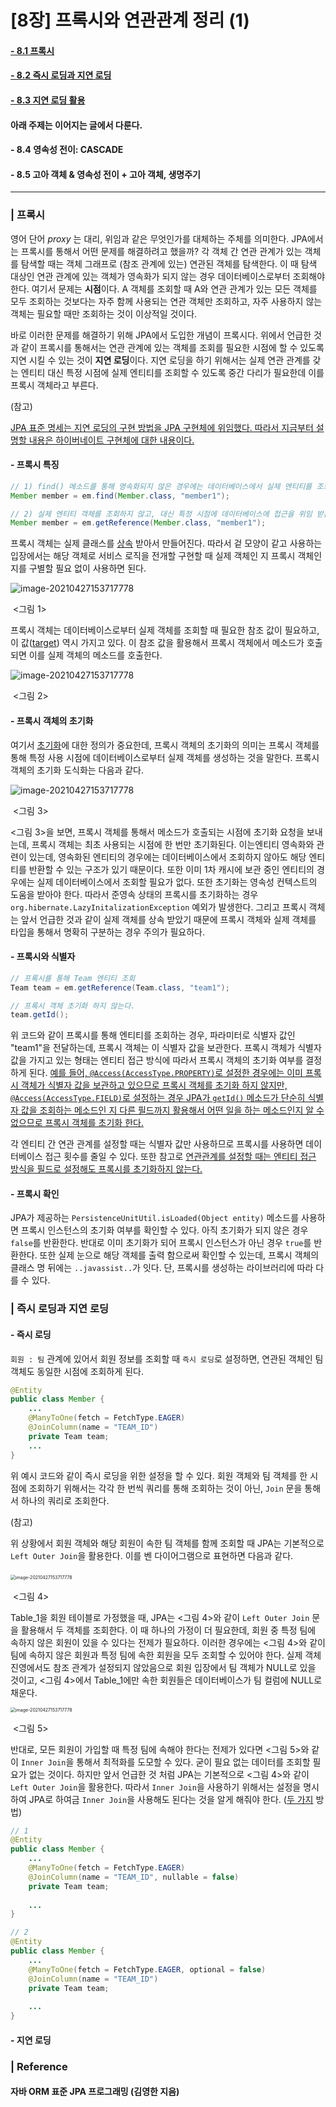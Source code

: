 # [8장] 프록시와 연관관계 정리 (1)

#### <u>- 8.1 프록시</u> 

#### <u>- 8.2 즉시 로딩과 지연 로딩</u> 

#### <u>- 8.3 지연 로딩 활용</u> 

#### 아래 주제는 이어지는 글에서 다룬다.

#### - 8.4 영속성 전이: CASCADE

#### - 8.5 고아 객체 & 영속성 전이 + 고아 객체, 생명주기

___

### | 프록시 

영어 단어 *proxy* 는 대리, 위임과 같은 무엇인가를 대체하는 주체를 의미한다. JPA에서는 프록시를 통해서 어떤 문제를 해결하려고 했을까? 각 객체 간 연관 관계가 있는 객체를 탐색할 때는 객체 그래프로 (참조 관계에 있는) 연관된 객체를 탐색한다. 이 때 탐색 대상인 연관 관계에 있는 객체가 영속화가 되지 않는 경우 데이터베이스로부터 조회해야 한다. 여기서 문제는 **시점**이다. A 객체를 조회할 때 A와 연관 관계가 있는 모든 객체를 모두 조회하는 것보다는 자주 함께 사용되는 연관 객체만 조회하고, 자주 사용하지 않는 객체는 필요할 때만 조회하는 것이 이상적일 것이다. 

바로 이러한 문제를 해결하기 위해 JPA에서 도입한 개념이 프록시다. 위에서 언급한 것과 같이 프록시를 통해서는 연관 관계에 있는 객체를 조회를 필요한 시점에 할 수 있도록 지연 시킬 수 있는 것이 **지연 로딩**이다. 지연 로딩을 하기 위해서는 실제 연관 관계를 갖는 엔티티 대신 특정 시점에 실제 엔티티를 조회할 수 있도록 중간 다리가 필요한데 이를 프록시 객체라고 부른다. 

(참고)

<u>JPA 표준 명세는 지연 로딩의 구현 방법을 JPA 구현체에 위임했다. 따라서 지금부터 설명할 내용은 하이버네이트 구현체에 대한 내용이다.</u> 

#### - 프록시 특징 

```java
// 1) find() 메소드를 통해 영속화되지 않은 경우에는 데이터베이스에서 실제 엔티티를 조회한다.
Member member = em.find(Member.class, "member1");

// 2) 실제 엔티티 객체를 조회하지 않고, 대신 특정 시점에 데이터베이스에 접근을 위임 받은 프록시 객체를 반환한다. 
Member member = em.getReference(Member.class, "member1");
```

프록시 객체는 실제 클래스를 <u>상속</u> 받아서 만들어진다. 따라서 겉 모양이 같고 사용하는 입장에서는 해당 객체로 서비스 로직을 전개할 구현할 때 실제 객체인 지 프록시 객체인 지를 구별할 필요 없이 사용하면 된다. 

![image-20210427153717778](./imgs/img1.png)

​																					 <그림 1> 

프록시 객체는 데이터베이스로부터 실제 객체를 조회할 때 필요한 참조 값이 필요하고, 이 값(<u>target</u>) 역시 가지고 있다. 이 참조 값을 활용해서 프록시 객체에서 메소드가 호출되면 이를 실제 객체의 메소드를 호출한다. 

![image-20210427153717778](./imgs/img2.png)

​											 <그림 2>

#### - 프록시 객체의 초기화 

여기서  <u>초기화</u>에 대한 정의가 중요한데, 프록시 객체의 초기화의 의미는 프록시 객체를 통해 특정 사용 시점에 데이터베이스로부터 실제 객체를 생성하는 것을 말한다. 프록시 객체의 초기화 도식화는 다음과 같다. 

![image-20210427153717778](./imgs/img3.png)

​					  <그림 3> 

<그림 3>을 보면, 프록시 객체를 통해서 메소드가 호출되는 시점에 초기화 요청을 보내는데, 프록시 객체는 최초 사용되는 시점에 한 번만 초기화된다. 이는엔티티 영속화와 관련이 있는데, 영속화된 엔티티의 경우에는 데이터베이스에서 조회하지 않아도 해당 엔티티를 반환할 수 있는 구조가 있기 때문이다. 또한 이미 1차 캐시에 보관 중인 엔티티의  경우에는 실제 데이터베이스에서 조회할 필요가 없다. 또한 초기화는 영속성 컨텍스트의 도움을 받아야 한다. 따라서 준영속 상태의 프록시를 초기화하는 경우 `org.hibernate.LazyInitalizationException` 예외가 발생한다. 그리고 프록시 객체는 앞서 언급한 것과 같이 실제 객체를 상속 받았기 때문에 프록시 객체와 실제 객체를 타입을 통해서 명확히 구분하는 경우 주의가 필요하다. 

#### - 프록시와 식별자 

```java
// 프록시를 통해 Team 엔티티 조회 
Team team = em.getReference(Team.class, "team1");

// 프록시 객체 초기화 하지 않는다. 
team.getId(); 
```

위 코드와 같이 프록시를 통해 엔티티를 조회하는 경우, 파라미터로 식별자 값인 "team1"을 전달하는데, 프록시 객체는 이 식별자 값을 보관한다. 프록시 객체가 식별자 값을 가지고 있는 형태는 엔티티 접근 방식에 따라서 프록시 객체의 초기화 여부를 결정하게 된다. <u>예를 들어, `@Access(AccessType.PROPERTY)`로 설정한 경우에는 이미 프록시 객체가 식별자 값을 보관하고 있으므로 프록시 객체를 초기화 하지 않지만, `@Access(AccessType.FIELD)`로 설정하는 경우 JPA가 `getId()` 메소드가 단순히 식별자 값을 조회하는 메소드인 지 다른 필드까지 활용해서 어떤 일을 하는 메소드인지 알 수 없으므로 프록시 객체를 초기화 한다.</u>  

각 엔티티 간 연관 관계를 설정할 때는 식별자 값만 사용하므로 프록시를 사용하면 데이터베이스 접근 횟수를 줄일 수 있다. 또한 참고로 <u>연관관계를 설정할 때는 엔티티 접근 방식을 필드로 설정해도 프록시를 초기화하지 않는다.</u> 

#### - 프록시 확인 

JPA가 제공하는 `PersistenceUnitUtil.isLoaded(Object entity)` 메소드를 사용하면 프록시 인스턴스의 초기화 여부를 확인할 수 있다. 아직 초기화가 되지 않은 경우 `false`를 반환한다. 반대로 이미 초기화가 되어 프록시 인스턴스가 아닌 경우 `true`를 반환한다. 또한 실제 눈으로 해당 객체를 출력 함으로써 확인할 수 있는데, 프록시 객체의 클래스 명 뒤에는 `..javassist..`가 잇다. 단, 프록시를 생성하는 라이브러리에 따라 다를 수 있다.



### | 즉시 로딩과 지연 로딩 

#### - 즉시 로딩 

`회원 : 팀` 관계에 있어서 회원 정보를 조회할 때 `즉시 로딩`로 설정하면, 연관된 객체인 팀 객체도 동일한 시점에 조회하게 된다.  

```java
@Entity
public class Member {
  	...
    @ManyToOne(fetch = FetchType.EAGER)
    @JoinColumn(name = "TEAM_ID")
    private Team team; 
  	... 
}
```

위 예시 코드와 같이 즉시 로딩을 위한 설정을 할 수 있다. 회원 객체와 팀 객체를 한 시점에 조회하기 위해서는 각각 한 번씩 쿼리를 통해 조회하는 것이 아닌, `Join` 문을 통해서 하나의 쿼리로 조회한다. 

(참고)

위 상황에서 회원 객체와 해당 회원이 속한 팀 객체를 함께 조회할 때 JPA는 기본적으로 `Left Outer Join`을 활용한다. 이를 벤 다이어그램으로 표현하면 다음과 같다.

​																	 <img src="./imgs/inner-outer-join4.png" alt="image-20210427153717778" style="zoom:50%;" />

​																	 <그림 4> 	

Table_1을 회원 테이블로 가정했을 때, JPA는 <그림 4>와 같이 `Left Outer Join` 문을 활용해서 두 객체를 조회한다. 이 때 하나의 가정이 더 필요한데, 회원 중 특정 팀에 속하지 않은 회원이 있을 수 있다는 전제가 필요하다. 이러한 경우에는 <그림 4>와 같이 팀에 속하지 않은 회원과 특정 팀에 속한 회원을 모두 조회할 수 있어야 한다. 실제 객체 진영에서도 참조 관계가 설정되지 않았음으로 회원 입장에서 팀 객체가 NULL로 있을 것이고, <그림 4>에서 Table_1에만 속한 회원들은 데이터베이스가 팀 컬럼에 NULL로 채운다.  	

<img src="./imgs/inner-outer-join2.png" alt="image-20210427153717778" style="zoom:50%;" />

​																	  <그림 5>  

반대로, 모든 회원이 가입할 때 특정 팀에 속해야 한다는 전제가 있다면 <그림 5>와 같이 `Inner Join`을 통해서 최적화를 도모할 수 있다. 굳이 필요 없는 데이터를 조회할 필요가 없는 것이다. 하지만 앞서 언급한 것 처럼 JPA는 기본적으로 <그림 4>와 같이 `Left Outer Join`을 활용한다. 따라서 `Inner Join`을 사용하기 위해서는 설정을 명시하여 JPA로 하여금 `Inner Join`을 사용해도 된다는 것을 알게 해줘야 한다. (<u>두 가지</u> 방법)

```java
// 1 
@Entity
public class Member {
  	...
    @ManyToOne(fetch = FetchType.EAGER)
    @JoinColumn(name = "TEAM_ID", nullable = false)
    private Team team; 
    
    ...
}

// 2 
@Entity
public class Member {
  	...
    @ManyToOne(fetch = FetchType.EAGER, optional = false)
    @JoinColumn(name = "TEAM_ID")
    private Team team; 
    
    ...
}
```

#### - 지연 로딩 





### | Reference 

#### 자바 ORM 표준 JPA 프로그래밍 (김영한 지음)

